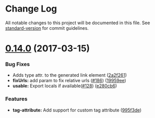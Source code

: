 # Change Log

All notable changes to this project will be documented in this file. See [standard-version](https://github.com/conventional-changelog/standard-version) for commit guidelines.

<a name="0.14.0"></a>
# [0.14.0](https://github.com/webpack/style-loader/compare/v0.13.1...v0.14.0) (2017-03-15)


### Bug Fixes

* Adds type attr. to the generated link element ([2a2f261](https://github.com/webpack/style-loader/commit/2a2f261))
* **fixUrls:** add param to fix relative urls ([#186](https://github.com/webpack/style-loader/issues/186)) ([19959ee](https://github.com/webpack/style-loader/commit/19959ee))
* **usable:** Export locals if available([#128](https://github.com/webpack/style-loader/issues/128)) ([e280cb6](https://github.com/webpack/style-loader/commit/e280cb6))


### Features

* **tag-attribute:** Add support for custom tag attribute ([995f3de](https://github.com/webpack/style-loader/commit/995f3de))
